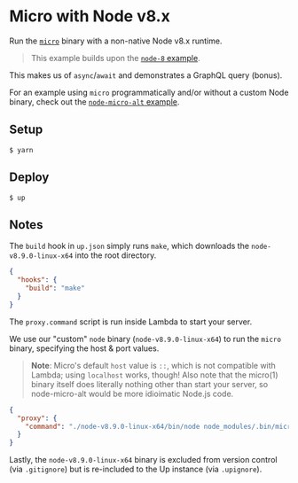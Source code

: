 # Micro with Node v8.x

Run the [`micro`](https://github.com/zeit/micro) binary with a non-native Node v8.x runtime.

> This example builds upon the [`node-8` example](https://github.com/apex/up-examples/blob/master/oss/node-8).

This makes us of `async`/`await` and demonstrates a GraphQL query (bonus).

For an example using `micro` programmatically and/or without a custom Node binary, check out the [`node-micro-alt` example](https://github.com/apex/up-examples/blob/master/oss/node-micro-alt).

## Setup

```
$ yarn
```

## Deploy

```
$ up
```

## Notes

The `build` hook in `up.json` simply runs `make`, which downloads the `node-v8.9.0-linux-x64` into the root directory.

```json
{
  "hooks": {
    "build": "make"
  }
}
```

The `proxy.command` script is run inside Lambda to start your server.

We use our "custom" `node` binary (`node-v8.9.0-linux-x64`) to run the `micro` binary, specifying the host & port values.

> **Note**: Micro's default `host` value is `::`, which is not compatible with Lambda; using `localhost` works, though! Also note that the micro(1) binary itself does literally nothing other than start your server, so node-micro-alt would be more idioimatic Node.js code.

```json
{
  "proxy": {
    "command": "./node-v8.9.0-linux-x64/bin/node node_modules/.bin/micro --host localhost --port $PORT"
  }
}
```

Lastly, the `node-v8.9.0-linux-x64` binary is excluded from version control (via `.gitignore`) but is re-included to the Up instance (via `.upignore`).
